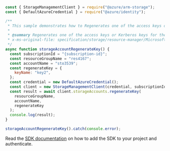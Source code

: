 ```javascript
const { StorageManagementClient } = require("@azure/arm-storage");
const { DefaultAzureCredential } = require("@azure/identity");

/**
 * This sample demonstrates how to Regenerates one of the access keys or Kerberos keys for the specified storage account.
 *
 * @summary Regenerates one of the access keys or Kerberos keys for the specified storage account.
 * x-ms-original-file: specification/storage/resource-manager/Microsoft.Storage/stable/2021-09-01/examples/StorageAccountRegenerateKey.json
 */
async function storageAccountRegenerateKey() {
  const subscriptionId = "{subscription-id}";
  const resourceGroupName = "res4167";
  const accountName = "sto3539";
  const regenerateKey = {
    keyName: "key2",
  };
  const credential = new DefaultAzureCredential();
  const client = new StorageManagementClient(credential, subscriptionId);
  const result = await client.storageAccounts.regenerateKey(
    resourceGroupName,
    accountName,
    regenerateKey
  );
  console.log(result);
}

storageAccountRegenerateKey().catch(console.error);
```

Read the [SDK documentation](https://github.com/Azure/azure-sdk-for-js/blob/%40azure%2Farm-storage_17.2.0/sdk/storage/arm-storage/README.md) on how to add the SDK to your project and authenticate.
